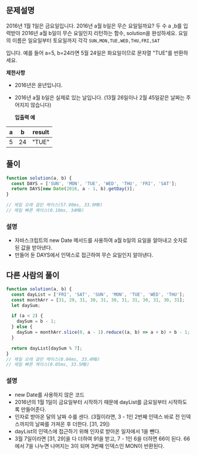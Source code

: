 ## 문제설명

2016년 1월 1일은 금요일입니다. 2016년 a월 b일은 무슨 요일일까요? 두 수 a ,b를 입력받아 2016년 a월 b일이 무슨 요일인지 리턴하는 함수, solution을 완성하세요. 요일의 이름은 일요일부터 토요일까지 각각 `SUN,MON,TUE,WED,THU,FRI,SAT`

입니다. 예를 들어 a=5, b=24라면 5월 24일은 화요일이므로 문자열 "TUE"를 반환하세요.

**제한사항**

- 2016년은 윤년입니다.
- 2016년 a월 b일은 실제로 있는 날입니다. (13월 26일이나 2월 45일같은 날짜는 주어지지 않습니다)

  **입출력 예**

| a   | b   | result |
| --- | --- | ------ |
| 5   | 24  | "TUE"  |

## 풀이

```js
function solution(a, b) {
  const DAYS = ['SUN', 'MON', 'TUE', 'WED', 'THU', 'FRI', 'SAT'];
  return DAYS[new Date(2016, a - 1, b).getDay()];
}

// 제일 오래 걸린 케이스(57.90ms, 33.9MB)
// 제일 빠른 케이스(0.10ms, 34MB)
```

### 설명

- 자바스크립트의 new Date 메서드를 사용하여 a월 b일의 요일을 알아내고 숫자로 된 값을 받아낸다.
- 만들어 둔 DAYS에서 인덱스로 접근하여 무슨 요일인지 알아낸다.

## 다른 사람의 풀이

```js
function solution(a, b) {
  const dayList = ['FRI', 'SAT', 'SUN', 'MON', 'TUE', 'WED', 'THU'];
  const monthArr = [31, 29, 31, 30, 31, 30, 31, 31, 30, 31, 30, 31];
  let daySum;

  if (a < 2) {
    daySum = b - 1;
  } else {
    daySum = monthArr.slice(0, a - 1).reduce((a, b) => a + b) + b - 1;
  }

  return dayList[daySum % 7];
}
// 제일 오래 걸린 케이스(0.04ms, 33.4MB)
// 제일 빠른 케이스(0.05ms, 33.5MB)
```

### 설명

- new Date를 사용하지 않은 코드
- 2016년의 1월 1일이 금요일부터 시작하기 때문에 dayList를 금요일부터 시작하도록 만들어준다.
- 인자로 받아온 달의 날짜 수를 센다. (3월이라면, 3 - 1인 2번째 인덱스 바로 전 인덱스까지의 날짜를 가져온 후 더한다. [31, 29])
- dayList의 인덱스에 접근하기 위해 인자로 받아온 일자에서 1을 뺀다.
- 3월 7일이라면 [31, 29]을 다 더하여 91을 받고, 7 - 1인 6을 더하면 66이 된다. 66에서 7을 나누면 나머지는 3이 되며 3번째 인덱스인 MON이 반환된다.
